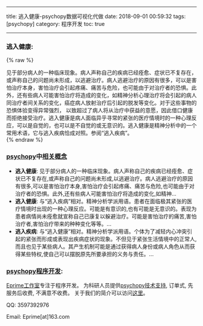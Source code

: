 
---
title: 逃入健康-psychopy数据可视化代做
date: 2018-09-01 00:59:32
tags: [psychopy]
category: 程序开发
toc: true

---



<span></span>
<!-- more -->



### 逃入健康:

{% raw %}
<div class="p1">见于部分病人的一种临床现象。病人声称自己的疾病已经痊愈、症状已不复存在，或声称自己的问题尚未形成，以逃避治疗。病人逃避治疗的原因有很多，可以是害怕治疗本身，害怕治疗会引起疼痛、痛苦与危险，也可能由于对治疗者的恐惧。此外，还有些病人可能害怕治疗将造成的变化，如精神分析心理治疗将会引起的病人同治疗者间关系的变化，癌症病人放射治疗后引起的脱发等变化。对于这些事物的恐惧体验变得异常强烈， 以致超过了病人将从治疗中获益的意愿，因此借口健康而拒绝接受治疗。逃入健康是病人面临异乎寻常的紧张的医疗情境时的一种心理反应，可以是自觉的，也可以是不自觉的或无意识的。逃入健康是精神分析中的一个常用术语，它与逃入疾病恰成对照。参阅“逃入疾病”。</div>
{% endraw %}



### [psychopy](/tags/psychopy/)中[相关概念](/categories/程序开发)

- **逃入健康**: 见于部分病人的一种临床现象。病人声称自己的疾病已经痊愈、症状已不复存在,或声称自己的问题尚未形成,以逃避治疗。病人逃避治疗的原因有很多,可以是害怕治疗本身,害怕治疗会引起疼痛、痛苦与危险,也可能由于对治疗者的恐惧。此外,还有些病人可能害怕治疗将造成的变化,如精神...
- **逃入健康**: 与“逃入疾病”相对。精神分析学派用语。患者在面临极其紧张的医疗情境时出现的一种心理反应。可能是有意识的,也有可能是无意识的。表现为患者病情尚未痊愈就宣称自己已康复以躲避治疗。可能是害怕治疗的痛苦,害怕治疗者,害怕治疗带来的种种变化等等。...
- **逃入疾病**: 与“逃入健康”相对。精神分析学派用语。个体为了减轻内心冲突引起的紧张而形成或表现出疾病症状的现象。不但见于紧张生活情境中的正常人,而且也见于某些病人。其产生机制可能是通过获得病人身份或病人角色从而获得某些特权,使自己可以摆脱原先所要承担的义务与责任。...




### [psychopy](/tags/psychopy/)[程序开发](/categories/程序开发/):
[Eprime工作室](http://Eprime.cn/)专注于程序开发。
为科研人员提供[psychopy技术支持](http://Eprime.cn/2018/08/17/关于Eprime工作室/), 订单式, 先服务后收费, 不满意不收费。
关于我们的简介可以访问[这里](http://Eprime.cn/2018/08/17/关于Eprime工作室/)。

QQ: 3597392976

Email: Eprime[at]163.com


